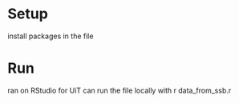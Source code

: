 # Setup
install packages in the file

# Run
ran on RStudio for UiT
can run the file locally with r data_from_ssb.r